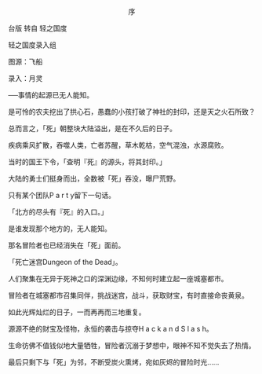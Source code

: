 <p align="center">序</p>

台版 转自 轻之国度

轻之国度录入组

图源：飞船

录入：月灵

──事情的起源已无人能知。

是可怜的农夫挖出了拱心石，愚蠢的小孩打破了神社的封印，还是天之火石所致？

总而言之，「死」朝整块大陆溢出，是在不久后的日子。

疾病乘风扩散，吞噬人类，亡者苏醒，草木乾枯，空气混浊，水源腐败。

当时的国王下令，「查明『死』的源头，将其封印。」

大陆的勇士们挺身而出，全数被「死」吞没，曝尸荒野。

只有某个团队P a r t y留下一句话。

「北方的尽头有『死』的入口。」

是谁发现那个地方的，无人能知。

那名冒险者也已经消失在「死」面前。

「死亡迷宫Dungeon of the Dead」。

人们聚集在无异于死神之口的深渊边缘，不知何时建立起一座城塞都市。

冒险者在城塞都市召集同伴，挑战迷宫，战斗，获取财宝，有时直接命丧黄泉。

如此光辉灿烂的日子，一而再再而三地重复。

源源不绝的财宝及怪物，永恒的袭击与掠夺H a c k a n d S l a s h。

生命彷佛不值钱似地大量牺牲，冒险者沉溺于梦想中，眼神不知不觉失去了热情。

最后只剩下与「死」为邻，不断受炭火熏烤，宛如灰烬的冒险时光……


